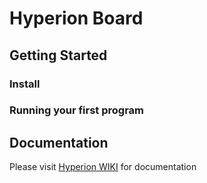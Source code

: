 # Hyperion Board

## Getting Started

### Install

### Running your first program

## Documentation

Please visit [Hyperion WIKI](https://github.com/rochaferraz/hyperion/wiki) for documentation
